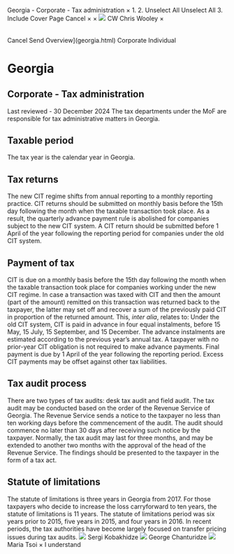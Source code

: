 Georgia - Corporate - Tax administration
×
1.
2.
Unselect All
Unselect All
3.
Include Cover Page
Cancel
×
×
![](-/media/world-wide-tax-summaries/attachments/global---chris-wooley.ashx%3Frev=ac5e5f3223b34096b1afc2a6009c7320&revision=ac5e5f32-23b3-4096-b1af-c2a6009c7320&hash=859B7ADC84DC2CBEC9760E9E6EE7DE6D0A8BFCDF)
CW
Chris Wooley
×
######
Cancel
Send
Overview](georgia.html)
Corporate
Individual
# Georgia
## Corporate - Tax administration
Last reviewed - 30 December 2024
The tax departments under the MoF are responsible for tax administrative matters in Georgia.
## Taxable period
The tax year is the calendar year in Georgia.
## Tax returns
The new CIT regime shifts from annual reporting to a monthly reporting practice.
CIT returns should be submitted on monthly basis before the 15th day following the month when the taxable transaction took place. As a result, the quarterly advance payment rule is abolished for companies subject to the new CIT system.
A CIT return should be submitted before 1 April of the year following the reporting period for companies under the old CIT system.
## Payment of tax
CIT is due on a monthly basis before the 15th day following the month when the taxable transaction took place for companies working under the new CIT regime.
In case a transaction was taxed with CIT and then the amount (part of the amount) remitted on this transaction was returned back to the taxpayer, the latter may set off and recover a sum of the previously paid CIT in proportion of the returned amount. This, *inter alia*, relates to:
Under the old CIT system, CIT is paid in advance in four equal instalments, before 15 May, 15 July, 15 September, and 15 December. The advance instalments are estimated according to the previous year’s annual tax. A taxpayer with no prior-year CIT obligation is not required to make advance payments.
Final payment is due by 1 April of the year following the reporting period. Excess CIT payments may be offset against other tax liabilities.
## Tax audit process
There are two types of tax audits: desk tax audit and field audit. The tax audit may be conducted based on the order of the Revenue Service of Georgia. The Revenue Service sends a notice to the taxpayer no less than ten working days before the commencement of the audit. The audit should commence no later than 30 days after receiving such notice by the taxpayer. Normally, the tax audit may last for three months, and may be extended to another two months with the approval of the head of the Revenue Service. The findings should be presented to the taxpayer in the form of a tax act.
## Statute of limitations
The statute of limitations is three years in Georgia from 2017. For those taxpayers who decide to increase the loss carryforward to ten years, the statute of limitations is 11 years. The statute of limitations period was six years prior to 2015, five years in 2015, and four years in 2016.
In recent periods, the tax authorities have become largely focused on transfer pricing issues during tax audits.
![](-/media/world-wide-tax-summaries/attachments/georgia---sergi_kobakhidze.ashx%3Frev=742b502eb239466f9dcd72fcc47a6992&revision=742b502e-b239-466f-9dcd-72fcc47a6992&hash=4BA55DBF676CD7707C090393873BB14CEADC5752)
Sergi Kobakhidze
![](-/media/world-wide-tax-summaries/attachments/georgia---george_chanturidze.ashx%3Frev=a99c7e6721684118877924ed6cb3ece9&revision=a99c7e67-2168-4118-8779-24ed6cb3ece9&hash=9FA94B811AF02EDDA87C8609A4536C13B7584E8D)
George Chanturidze
![](-/media/world-wide-tax-summaries/attachments/georgia---maria_tsoi.ashx%3Frev=b9a6b26b70a9493e9d0ec9a660dc6932&revision=b9a6b26b-70a9-493e-9d0e-c9a660dc6932&hash=484C9EFF68B4C24A6C7B4815638D8301E95CEDC8)
Maria Tsoi
×
I understand